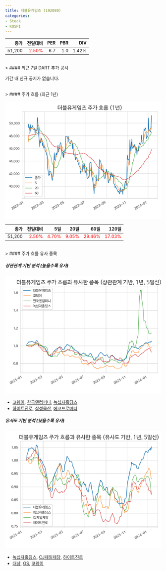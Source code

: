 ```yaml
---
title: 더블유게임즈 (192080)
categories:
- Stock
- KOSPI
---
```


|종가|전일대비|PER|PBR|DIV|
|---:|-------:|--:|--:|--:|
|51,200|<span style="color: red">2.50%</span>|6.7|1.0|1.42%|

<!-- more -->

<br>
> #### 최근 7일 DART 추가 공시

기간 내 신규 공지가 없습니다.

<br>
> #### 주가 흐름 (최근 1년)

![192080](/assets/images/stock/192080.png)

|종가|전일대비|5일|20일|60일|120일|
|---:|-------:|--:|---:|---:|----:|
|51,200|<span style="color: red">2.50%</span>|<span style="color: red">4.70%</span>|<span style="color: red">9.05%</span>|<span style="color: red">29.46%</span>|<span style="color: red">17.03%</span>|

<br>
> #### 주가 흐름 유사 종목

##### 상관관계 기반 분석 (높을수록 유사)
![192080](/assets/images/stock/192080_corr.png)
- [코웨이](/021240/), [한국앤컴퍼니](/000240/), [녹십자홀딩스](/005250/)
- [하이트진로](/000080/), [삼성물산](/028260/), [에코프로머티](/450080/)

##### 유사도 기반 분석 (낮을수록 유사)
![192080](/assets/images/stock/192080_sim.png)
- [녹십자홀딩스](/005250/), [CJ제일제당](/097950/), [하이트진로](/000080/)
- [대상](/001680/), [GS](/078930/), [코웨이](/021240/)